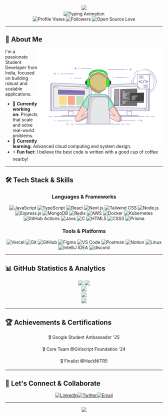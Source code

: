 <div align="center">
  <img src="https://capsule-render.vercel.app/api?type=waving&color=gradient&customColorList=6,11,20&height=300&section=header&text=Mohammad%20Sahil&fontSize=80&fontAlign=50&fontAlignY=35&fontColor=fff&desc=18%20%7C%20University%20Student%20%7C%20Developer&descSize=20&descAlign=50&descAlignY=55&animation=fadeIn" />
</div>

<div align="center">
  <img src="https://readme-typing-svg.herokuapp.com?font=Fira+Code&size=28&duration=3000&pause=1000&color=0077be&center=true&vCenter=true&width=800&lines=%F0%9F%91%8B%20Hi%2C%20I'm%20Mohammad%20Sahil!%3B18%20%7C%20University%20Student%20%7C%20Developer%3BScalable%20projects%3BCloud%3BWelcome%20to%20my%20GitHub%20Profile!%20%F0%9F%9A%80" alt="Typing Animation" />
</div>

<div align="center">
  <img src="https://komarev.com/ghpvc/?username=mdsahilnoob&style=for-the-badge&color=0077be&labelColor=001f3f" alt="Profile Views" />
  <img src="https://img.shields.io/github/followers/mdsahilnoob?style=for-the-badge&color=0077be&labelColor=001f3f" alt="Followers" />
  <img src="https://img.shields.io/badge/Open%20Source-❤️-39cccc?style=for-the-badge" alt="Open Source Love" />
</div>

---

## 🚀 About Me

<img align="right" alt="Coding" width="400" src="https://raw.githubusercontent.com/devSouvik/devSouvik/master/gif3.gif">

I'm a passionate Student Developer from India, focused on building robust and scalable applications.

- 🔭 **Currently working on:** Projects that scale and solve real-world problems.
- 🌱 **Currently learning:** Advanced cloud computing and system design.
- ⚡ **Fun fact:** I believe the best code is written with a good cup of coffee nearby!

---

## 🛠️ Tech Stack & Skills

<div align="center">

<h3 align="center">Languages & Frameworks</h3>
<p align="center">
  <img src="https://skillicons.dev/icons?i=javascript" alt="JavaScript" width="50" height="50"/>
  <img src="https://skillicons.dev/icons?i=typescript" alt="TypeScript" width="50" height="50"/>
  <img src="https://skillicons.dev/icons?i=react" alt="React" width="50" height="50"/>
  <img src="https://skillicons.dev/icons?i=nextjs" alt="Next.js" width="50" height="50"/>
  <img src="https://skillicons.dev/icons?i=tailwindcss" alt="Tailwind CSS" width="50" height="50"/>
  <img src="https://skillicons.dev/icons?i=nodejs" alt="Node.js" width="50" height="50"/>
  <img src="https://skillicons.dev/icons?i=expressjs" alt="Express.js" width="50" height="50"/>
  <img src="https://skillicons.dev/icons?i=mongodb" alt="MongoDB" width="50" height="50"/>
  <img src="https://skillicons.dev/icons?i=redis" alt="Redis" width="50" height="50"/>
  <img src="https://skillicons.dev/icons?i=aws" alt="AWS" width="50" height="50"/>
  <img src="https://skillicons.dev/icons?i=docker" alt="Docker" width="50" height="50"/>
  <img src="https://skillicons.dev/icons?i=kubernetes" alt="Kubernetes" width="50" height="50"/>
  <img src="https://skillicons.dev/icons?i=githubactions" alt="GitHub Actions" width="50" height="50"/>
  <img src="https://skillicons.dev/icons?i=java" alt="Java" width="50" height="50"/>
  <img src="https://skillicons.dev/icons?i=c" alt="C" width="50" height="50"/>
  <img src="https://skillicons.dev/icons?i=html" alt="HTML5" width="50" height="50"/>
  <img src="https://skillicons.dev/icons?i=css" alt="CSS3" width="50" height="50"/>
  <img src="https://cdn.worldvectorlogo.com/logos/prisma-4.svg" 
       alt="Prisma" width="50" height="50"/>
</p>
</p>

<h3 align="center">Tools & Platforms</h3>
<p align="center">
  <img src="https://skillicons.dev/icons?i=vercel" alt="Vercel" width="50" height="50"/>
  <img src="https://skillicons.dev/icons?i=git" alt="Git" width="50" height="50"/>
  <img src="https://skillicons.dev/icons?i=github" alt="GitHub" width="50" height="50"/>
  <img src="https://skillicons.dev/icons?i=figma" alt="Figma" width="50" height="50"/>
  <img src="https://skillicons.dev/icons?i=vscode" alt="VS Code" width="50" height="50"/>
  <img src="https://skillicons.dev/icons?i=postman" alt="Postman" width="50" height="50"/>
  <img src="https://skillicons.dev/icons?i=notion" alt="Notion" width="50" height="50"/>
  <img src="https://skillicons.dev/icons?i=linux" alt="Linux" width="50" height="50"/>
  <img src="https://resources.jetbrains.com/storage/products/company/brand/logos/IntelliJ_IDEA_icon.png" 
       alt="IntelliJ IDEA" width="50" height="50"/>
       <img src="https://skillicons.dev/icons?i=discord" alt="discord" width="50" height="50"/>
</p>

</div>

---

## 📊 GitHub Statistics & Analytics

<div align="center">
  <img src="https://github-readme-stats.vercel.app/api?username=mdsahilnoob&show_icons=true&theme=tokyonight&hide_border=true&count_private=true&include_all_commits=true&bg_color=0d1117&title_color=0077be&icon_color=0077be&text_color=ffffff" height="180"/>
  <img src="https://github-readme-stats.vercel.app/api/top-langs/?username=mdsahilnoob&theme=tokyonight&hide_border=true&layout=compact&langs_count=8&bg_color=0d1117&title_color=0077be&text_color=ffffff" height="180"/>
  <br>
  <img src="https://github-readme-streak-stats.herokuapp.com/?user=mdsahilnoob&theme=tokyonight&hide_border=true&background=0d1117&stroke=0077be&ring=0077be&fire=39cccc&currStreakLabel=0077be" />
  <br>
  <img src="https://github-readme-activity-graph.vercel.app/graph?username=mdsahilnoob&theme=tokyo-night&hide_border=true&bg_color=0d1117&color=0077be&line=0077be&point=ffffff" />
  <br>
  <img src="https://github-profile-trophy.vercel.app/?username=mdsahilnoob&theme=discord&no-frame=true&no-bg=true&margin-w=4&row=1&column=7" />
</div>

---

## 🏆 Achievements & Certifications

<div align="center">

🎖️ Google Student Ambassador '25

🎖️ Core Team @Girlscript Foundation '24

🎖️ Finalist @HackNITR5

</div>

---

## 🤝 Let's Connect & Collaborate

<div align="center">

[![LinkedIn](https://img.shields.io/badge/LinkedIn-0077B5?style=for-the-badge&logo=linkedin&logoColor=white)](https://www.linkedin.com/in/mdsahilnoob/)[![Twitter](https://img.shields.io/badge/Twitter-1DA1F2?style=for-the-badge&logo=twitter&logoColor=white)](https://x.com/mdsahil_noob)[![Email](https://img.shields.io/badge/Email-D14836?style=for-the-badge&logo=gmail&logoColor=white)](mailto:mds603052@gmail.com)

</div>

---

<div align="center">
  <img src="https://capsule-render.vercel.app/api?type=waving&color=gradient&customColorList=6,11,20&height=120&section=footer" />
</div>